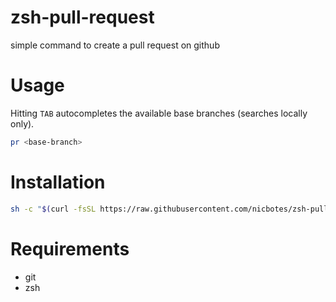 # zsh-pull-request
simple command to create a pull request on github

# Usage

Hitting `TAB` autocompletes the available base branches (searches locally only).

```bash
pr <base-branch>
```

# Installation

```bash
sh -c "$(curl -fsSL https://raw.githubusercontent.com/nicbotes/zsh-pull-request/master/install.sh)"
```

# Requirements

- git
- zsh
